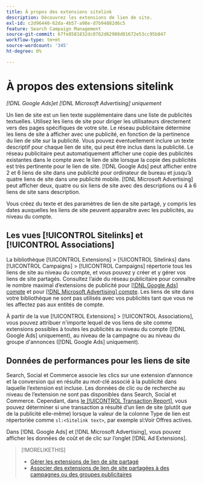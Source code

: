 ```yaml
---
title: À propos des extensions sitelink
description: Découvrez les extensions de lien de site.
exl-id: c2d96440-62da-4b57-a98e-d7b94882d6c5
feature: Search Campaign Management
source-git-commit: 67fe8581832dc0762d62908d01672e53cc95b847
workflow-type: tm+mt
source-wordcount: '345'
ht-degree: 0%

---
```


# À propos des extensions sitelink

*[!DNL Google Ads]et [!DNL Microsoft Advertising] uniquement*

Un lien de site est un lien texte supplémentaire dans une liste de publicités textuelles. Utilisez les liens de site pour diriger les utilisateurs directement vers des pages spécifiques de votre site. Le réseau publicitaire détermine les liens de site à afficher avec une publicité, en fonction de la pertinence du lien de site sur la publicité. Vous pouvez éventuellement inclure un texte descriptif pour chaque lien de site, qui peut être inclus dans la publicité. Le réseau publicitaire peut automatiquement afficher une copie des publicités existantes dans le compte avec le lien de site lorsque la copie des publicités est très pertinente pour le lien de site. [!DNL Google Ads] peut afficher entre 2 et 6 liens de site dans une publicité pour ordinateur de bureau et jusqu’à quatre liens de site dans une publicité mobile. [!DNL Microsoft Advertising] peut afficher deux, quatre ou six liens de site avec des descriptions ou 4 à 6 liens de site sans description.

Vous créez du texte et des paramètres de lien de site partagé, y compris les dates auxquelles les liens de site peuvent apparaître avec les publicités, au niveau du compte.

## Les vues [!UICONTROL Sitelinks] et [!UICONTROL Associations]

La bibliothèque [!UICONTROL Extensions] > [!UICONTROL Sitelinks] dans [!UICONTROL Campaigns] > [!UICONTROL Campaigns] répertorie tous les liens de site au niveau du compte, et vous pouvez y créer et y gérer vos liens de site partagés. Consultez l’aide du réseau publicitaire pour connaître le nombre maximal d’extensions de publicité pour [[!DNL Google Ads] compte](https://support.google.com/google-ads/answer/6372658) et pour [[!DNL Microsoft Advertising] compte](https://help.ads.microsoft.com/#apex/3/en/52001). Les liens de site dans votre bibliothèque ne sont pas utilisés avec vos publicités tant que vous ne les affectez pas aux entités de compte.

À partir de la vue [!UICONTROL Extensions] > [!UICONTROL Associations], vous pouvez attribuer n&#39;importe lequel de vos liens de site comme extensions possibles à toutes les publicités au niveau du compte ([!DNL Google Ads] uniquement), au niveau de la campagne ou au niveau du groupe d&#39;annonces ([!DNL Google Ads] uniquement).

## Données de performances pour les liens de site

Search, Social et Commerce associe les clics sur une extension d’annonce et la conversion qui en résulte au mot-clé associé à la publicité dans laquelle l’extension est incluse. Les données de clic ou de recherche au niveau de l’extension ne sont pas disponibles dans Search, Social et Commerce. Cependant, dans [le [!UICONTROL Transaction Report]](/help/search-social-commerce/reports/management/basic-advanced/transaction-report.md), vous pouvez déterminer si une transaction a résulté d’un lien de site (plutôt que de la publicité elle-même) lorsque la valeur de la colonne Type de lien est répertoriée comme `sl:<Sitelink text>`, par exemple sl:Voir Offres actives.

Dans [!DNL Google Ads] et [!DNL Microsoft Advertising], vous pouvez afficher les données de coût et de clic sur l’onglet [!DNL Ad Extensions].

>[!MORELIKETHIS]
>
>* [Gérer les extensions de lien de site partagé](sitelink-extension-manage.md)
>* [Associer des extensions de lien de site partagées à des campagnes ou des groupes publicitaires](sitelink-extension-associate.md)
